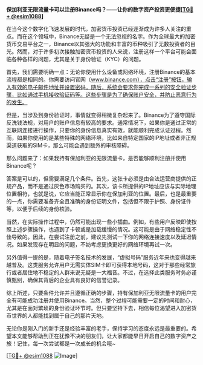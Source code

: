 **保加利亚无限流量卡可以注册Binance吗？——让你的数字资产投资更便捷[[TG💪+ @esim1088](https://t.me/s/esim1088)]**

在当今这个数字化飞速发展的时代，加密货币投资已经逐渐成为许多人关注的重点。而在这个领域中，Binance无疑是一个无法忽视的名字。作为全球最大的加密货币交易平台之一，Binance以其强大的功能和丰富的币种吸引了无数投资者的目光。然而，对于许多初次接触加密货币投资的人来说，注册这样一个平台可能会面临各种各样的问题，尤其是关于身份验证（KYC）的问题。

首先，我们需要明确一点：无论你使用什么设备或网络环境，注册Binance的基本流程都是相同的。你需要访问官网（www.binance.com），点击“注册”按钮，输入有效的电子邮件地址并设置密码。随后，系统会要求你完成一系列的安全验证步骤，比如通过手机接收验证码等。这些步骤是为了确保账户安全，并防止恶意行为的发生。

但是，当涉及到身份验证时，事情就变得稍微复杂起来了。Binance为了遵守国际反洗钱法规，对用户的账户信息有较高的要求。通常情况下，如果你是通过正常的互联网连接进行操作，只要你的身份信息真实有效，就能顺利完成认证过程。然而，如果你使用的是某些特殊的网络环境，比如来自特定国家的IP地址或者非正规渠道获取的SIM卡，那么可能会遇到额外的审核障碍。

那么问题来了：如果我持有保加利亚的无限流量卡，是否能够顺利注册并使用Binance呢？

答案是可以的，但需要满足几个条件。首先，这张卡必须是由合法运营商提供的正规产品，而不是通过灰色市场购买的。其次，该卡所提供的IP地址应该与实际地理位置相符，也就是说，它应当能正常显示你在保加利亚的位置。最后，也是最重要的一点，你需要准备齐全且准确的身份证明文件，包括但不限于护照、身份证件等，以便于后续的身份核验。

当然，在实际操作过程中，仍然可能出现一些小插曲。例如，有些用户反映即使按照上述步骤操作，也遇到了卡顿或是加载缓慢的情况。这可能是由于网络稳定性不佳导致的。因此，在尝试注册之前，建议先测试一下你的网络连接速度以及延迟情况。如果发现存在明显的问题，不妨考虑更换更好的网络环境再试一次。

另外值得一提的是，随着电子签名技术的发展，“虚拟号码”服务近年来也变得越来越普及。这类服务允许用户无需实体SIM卡即可获得本地号码，这对于那些经常旅行或者居住地不稳定的人群来说无疑是一大福音。不过，在选择此类服务时务必谨慎甄别，确保其背后的企业具有良好的信誉记录。

综上所述，只要条件允许并且遵循正确的步骤，持有保加利亚无限流量卡的用户完全有可能成功注册并使用Binance。当然，整个过程可能需要一定的时间和耐心，尤其是在面对繁琐的身份验证环节时。但只要坚持下去，相信每位渴望进入加密货币世界的人都能找到属于自己的那片天地。

无论你是刚入门的新手还是经验丰富的老手，保持学习的态度永远是最重要的。希望本文能够帮助到正在犹豫不决的朋友们，让大家都能早日开启自己的数字资产之旅！记住，每一次尝试都是一次成长的机会哦~

[[TG💪+ @esim1088](https://t.me/s/esim1088) ![Image](https://i.postimg.cc/4NQfJmqS/Snipaste-2025-05-13-00-14-12.png)]